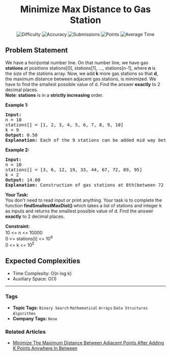 <h1 align="center">Minimize Max Distance to Gas Station</h1>

<p align="center">
  <img alt="Difficulty" title="Difficulty" src="https://custom-icon-badges.demolab.com/badge/Difficulty: Hard-1F222E?style=for-the-badge&logoColor=white&logo=fire"/>
  <img alt="Accuracy" title="Accuracy" src="https://custom-icon-badges.demolab.com/badge/Accuracy: 38.36%25-1F222E?style=for-the-badge&logoColor=white&logo=target"/>
  <img alt="Submissions" title="Submissions" src="https://custom-icon-badges.demolab.com/badge/Submissions: 90K+-1F222E?style=for-the-badge&logoColor=white&logo=repo"/>
  <img alt="Points" title="Points" src="https://custom-icon-badges.demolab.com/badge/Points: 8-1F222E?style=for-the-badge&logoColor=white&logo=award"/>
  <img alt="Average Time" title="Average Time" src="https://custom-icon-badges.demolab.com/badge/Average%20Time: 40m-1F222E?style=for-the-badge&logoColor=white&logo=clock"/>
</p>

## Problem Statement

We have a horizontal number line. On that number line, we have gas <b>stations </b>at positions stations[0], stations[1], ..., stations[n-1], where <b>n </b>is the size of the stations array. Now, we add <b>k</b> more gas stations so that <b>d</b>, the maximum distance between adjacent gas stations, is minimized. We have to find the smallest possible value of d. Find the answer <b>exactly</b> to 2 decimal places.<br><b>Note</b>: <b>stations</b> is in a <b>strictly increasing</b> order.

<b>Example 1:</b>

<pre><b>Input:
</b>n = 10
stations[] = [1, 2, 3, 4, 5, 6, 7, 8, 9, 10]
k = 9
<b>Output:</b> 0.50
<b>Explanation: </b>Each of the 9 stations can be added mid way between all the existing adjacent stations.</pre>

<b>Example 2:</b>

<pre><b>Input:
</b>n = 10
stations[] = [3, 6, 12, 19, 33, 44, 67, 72, 89, 95] <br>k = 2 <br><b>Output:</b> 14.00 <br><b>Explanation: </b>Construction of gas stations at 8th(between 72 and 89) and 6th(between 44 and 67) locations.</pre>

<b>Your Task:</b><br>You don't need to read input or print anything. Your task is to complete the function <b>findSmallestMaxDist() </b>which takes a list of stations and integer k as inputs and returns the smallest possible value of d. Find the answer <b>exactly</b> to 2 decimal places.

<b>Constraint:</b><br>10 <= n <= 10000<sup> </sup><br>0 <= stations[i] <= 10<sup>9 </sup><br>0 <= k <= 10<sup>5</sup>

## Expected Complexities
- Time Complexity: O(n log k)
- Auxiliary Space: O(1)

<hr>

### Tags
- **Topic Tags:** `Binary Search` `Mathematical` `Arrays` `Data Structures` `Algorithms`
- **Company Tags:** `None`

### Related Articles
- [Minimize The Maximum Distance Between Adjacent Points After Adding K Points Anywhere In Between](https://www.geeksforgeeks.org/minimize-the-maximum-distance-between-adjacent-points-after-adding-k-points-anywhere-in-between/)
